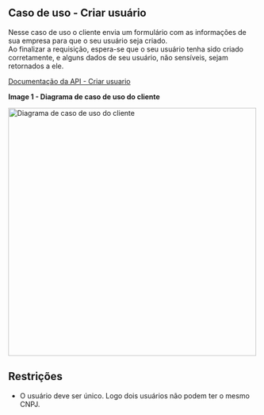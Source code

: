 ## Caso de uso - Criar usuário

Nesse caso de uso o cliente envia um formulário com as informações de sua empresa para que o seu usuário seja criado.
</br>
Ao finalizar a requisição, espera-se que o seu usuário tenha sido criado corretamente, e alguns dados de seu usuário, não sensíveis, sejam retornados a ele.

[Documentação da API - Criar usuario](https://documenter.getpostman.com/view/9868741/2s9YkgC4cN#45e8185e-ad1c-4d59-8160-d86854194911)

**Image 1 - Diagrama de caso de uso do cliente**

<img src="https://amor-saude.s3.amazonaws.com/Casos+de+uso+cliente.jpg" width="500" alt="Diagrama de caso de uso do cliente">


## Restrições

- O usuário deve ser único. Logo dois usuários não podem ter o mesmo CNPJ.
